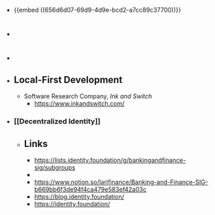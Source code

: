 - {{embed ((656d6d07-69d9-4d9e-bcd2-a7cc89c37700))}}
- #
-
- ## Local-First Development
	- Software Research Company, *Ink and Switch*
		- https://www.inkandswitch.com/
- ### [[Decentralized Identity]]
	- Links
		-
		- https://lists.identity.foundation/g/bankingandfinance-sig/subgroups
		-
		- https://www.notion.so/larifinance/Banking-and-Finance-SIG-b669bb6f3de94f4ca479e583ef42a03c
		- https://blog.identity.foundation/
		- https://identity.foundation/